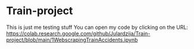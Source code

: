 # Train-project
This is just me testing stuff
You can open my code by clicking on the URL: https://colab.research.google.com/github/Julardzija/Train-project/blob/main/1WebscrapingTrainAccidents.ipynb

